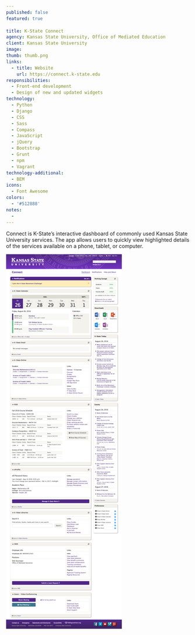 ```yaml
---
published: false
featured: true

title: K-State Connect
agency: Kansas State University, Office of Mediated Education
client: Kansas State University
image:
thumb: thumb.png
links:
  - title: Website
    url: https://connect.k-state.edu
responsibilities:
  - Front-end development
  - Design of new and updated widgets
technology:
  - Python
  - Django
  - CSS
  - Sass
  - Compass
  - JavaScript
  - jQuery
  - Bootstrap
  - Grunt
  - npm
  - Vagrant
technology-additional:
  - BEM
icons:
  - Font Awesome
colors:
  - '#512888'
notes:
  -
---
```


Connect is K-State’s interactive dashboard of commonly used Kansas State University services. The app allows users to quickly view highlighted details of the services available on a phone, tablet, or computer.

<div class="project-img">
  <img src="image.png" alt="K-State Connect screenshot">
</div>
